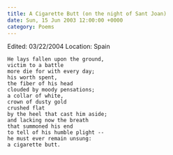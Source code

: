 ```yaml
---
title: A Cigarette Butt (on the night of Sant Joan)
date: Sun, 15 Jun 2003 12:00:00 +0000
category: Poems
---
```


Edited: 03/22/2004
Location: Spain

    He lays fallen upon the ground,  
    victim to a battle  
    more die for with every day;  
    his worth spent,  
    the fiber of his head  
    clouded by moody pensations;  
    a collar of white,  
    crown of dusty gold  
    crushed flat  
    by the heel that cast him aside;  
    and lacking now the breath  
    that summoned his end  
    to tell of his humble plight --  
    he must ever remain unsung:  
    a cigarette butt.


